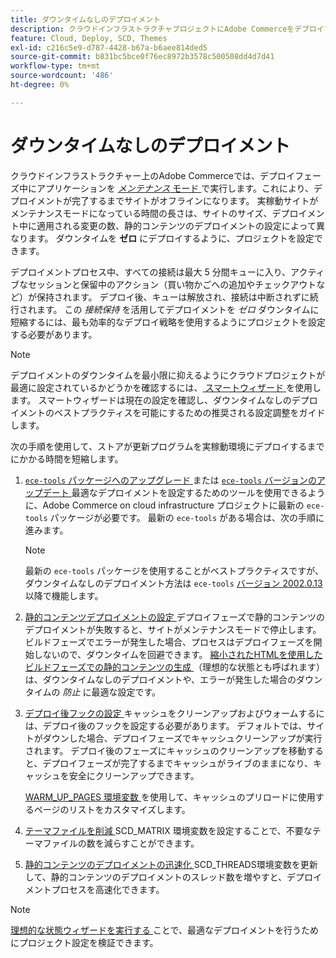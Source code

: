 ```yaml
---
title: ダウンタイムなしのデプロイメント
description: クラウドインフラストラクチャプロジェクトにAdobe Commerceをデプロイする際の全体的なダウンタイムを短縮する方法について説明します。
feature: Cloud, Deploy, SCD, Themes
exl-id: c216c5e9-d787-4428-b67a-b6aee814ded5
source-git-commit: b831bc5bce0f76ec8972b3578c500508dd4d7d41
workflow-type: tm+mt
source-wordcount: '486'
ht-degree: 0%

---
```


# ダウンタイムなしのデプロイメント

クラウドインフラストラクチャー上のAdobe Commerceでは、デプロイフェーズ中にアプリケーションを [_メンテナンス_ モード ](https://experienceleague.adobe.com/docs/commerce-operations/configuration-guide/setup/application-modes.html?lang=ja#production-mode) で実行します。これにより、デプロイメントが完了するまでサイトがオフラインになります。 実稼動サイトがメンテナンスモードになっている時間の長さは、サイトのサイズ、デプロイメント中に適用される変更の数、静的コンテンツのデプロイメントの設定によって異なります。 ダウンタイムを **ゼロ** にデプロイするように、プロジェクトを設定できます。

デプロイメントプロセス中、すべての接続は最大 5 分間キューに入り、アクティブなセッションと保留中のアクション（買い物かごへの追加やチェックアウトなど）が保持されます。 デプロイ後、キューは解放され、接続は中断されずに続行されます。 この _接続保持_ を活用してデプロイメントを _ゼロ_ ダウンタイムに短縮するには、最も効率的なデプロイ戦略を使用するようにプロジェクトを設定する必要があります。

>[!NOTE]
>
>デプロイメントのダウンタイムを最小限に抑えるようにクラウドプロジェクトが最適に設定されているかどうかを確認するには、[ スマートウィザード ](smart-wizards.md) を使用します。 スマートウィザードは現在の設定を確認し、ダウンタイムなしのデプロイメントのベストプラクティスを可能にするための推奨される設定調整をガイドします。

次の手順を使用して、ストアが更新プログラムを実稼動環境にデプロイするまでにかかる時間を短縮します。

1. [`ece-tools` パッケージへのアップグレード ](../dev-tools/install-package.md) または [`ece-tools` バージョンのアップデート ](../dev-tools/update-package.md)
最適なデプロイメントを設定するためのツールを使用できるように、Adobe Commerce on cloud infrastructure プロジェクトに最新の `ece-tools` パッケージが必要です。 最新の `ece-tools` がある場合は、次の手順に進みます。

   >[!NOTE]
   >
   >最新の `ece-tools` パッケージを使用することがベストプラクティスですが、ダウンタイムなしのデプロイメント方法は `ece-tools` [ バージョン 2002.0.13](../release-notes/cloud-release-archive.md#v2002013) 以降で機能します。

1. [ 静的コンテンツデプロイメントの設定 ](static-content.md)
デプロイフェーズで静的コンテンツのデプロイメントが失敗すると、サイトがメンテナンスモードで停止します。 ビルドフェーズでエラーが発生した場合、プロセスはデプロイフェーズを開始しないので、ダウンタイムを回避できます。 [ 縮小されたHTMLを使用したビルドフェーズでの静的コンテンツの生成 ](static-content.md#setting-the-scd-on-build) （理想的な状態とも呼ばれます）は、ダウンタイムなしのデプロイメントや、エラーが発生した場合のダウンタイムの _防止_ に最適な設定です。

1. [ デプロイ後フックの設定 ](../application/hooks-property.md)
キャッシュをクリーンアップおよびウォームするには、デプロイ後のフックを設定する必要があります。 デフォルトでは、サイトがダウンした場合、デプロイフェーズでキャッシュクリーンアップが実行されます。 デプロイ後のフェーズにキャッシュのクリーンアップを移動すると、デプロイフェーズが完了するまでキャッシュがライブのままになり、キャッシュを安全にクリーンアップできます。

   [WARM_UP_PAGES 環境変数 ](../environment/variables-post-deploy.md#warmuppages) を使用して、キャッシュのプリロードに使用するページのリストをカスタマイズします。

1. [ テーマファイルを削減 ](../environment/variables-deploy.md#scdmatrix)
SCD\_MATRIX 環境変数を設定することで、不要なテーマファイルの数を減らすことができます。

1. [ 静的コンテンツのデプロイメントの迅速化 ](../environment/variables-deploy.md#scdthreads)
SCD\_THREADS環境変数を更新して、静的コンテンツのデプロイメントのスレッド数を増やすと、デプロイメントプロセスを高速化できます。

>[!NOTE]
>
>[ 理想的な状態ウィザードを実行する ](smart-wizards.md#verifying-an-ideal-configuration) ことで、最適なデプロイメントを行うためにプロジェクト設定を検証できます。
